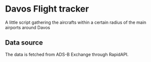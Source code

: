 # Davos Flight tracker

A little script gathering the aircrafts within a certain radius of the main airports around Davos

## Data source

The data is fetched from ADS-B Exchange through RapidAPI.
